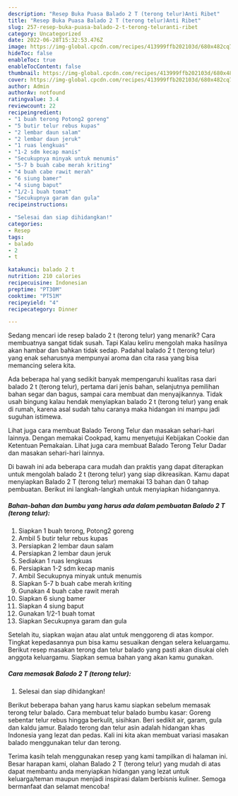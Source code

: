 ```yaml
---
description: "Resep Buka Puasa Balado 2 T (terong telur)Anti Ribet"
title: "Resep Buka Puasa Balado 2 T (terong telur)Anti Ribet"
slug: 257-resep-buka-puasa-balado-2-t-terong-teluranti-ribet
category: Uncategorized
date: 2022-06-28T15:32:53.476Z
image: https://img-global.cpcdn.com/recipes/413999ffb202103d/680x482cq70/balado-2-t-terong-telur-foto-resep-utama.jpg
hideToc: false
enableToc: true
enableTocContent: false
thumbnail: https://img-global.cpcdn.com/recipes/413999ffb202103d/680x482cq70/balado-2-t-terong-telur-foto-resep-utama.jpg
cover: https://img-global.cpcdn.com/recipes/413999ffb202103d/680x482cq70/balado-2-t-terong-telur-foto-resep-utama.jpg
author: Admin
authorAv: notfound
ratingvalue: 3.4
reviewcount: 22
recipeingredient:
- "1 buah terong Potong2 goreng"
- "5 butir telur rebus kupas"
- "2 lembar daun salam"
- "2 lembar daun jeruk"
- "1 ruas lengkuas"
- "1-2 sdm kecap manis"
- "Secukupnya minyak untuk menumis"
- "5-7 b buah cabe merah kriting"
- "4 buah cabe rawit merah"
- "6 siung bamer"
- "4 siung baput"
- "1/2-1 buah tomat"
- "Secukupnya garam dan gula"
recipeinstructions:

- "Selesai dan siap dihidangkan!"
categories:
- Resep
tags:
- balado
- 2
- t

katakunci: balado 2 t 
nutrition: 210 calories
recipecuisine: Indonesian
preptime: "PT30M"
cooktime: "PT51M"
recipeyield: "4"
recipecategory: Dinner

---
```



Sedang mencari ide resep balado 2 t (terong telur) yang menarik? Cara membuatnya sangat tidak susah. Tapi Kalau keliru mengolah maka hasilnya akan hambar dan bahkan tidak sedap. Padahal balado 2 t (terong telur) yang enak seharusnya mempunyai aroma dan cita rasa yang bisa memancing selera kita.


Ada beberapa hal yang sedikit banyak mempengaruhi kualitas rasa dari balado 2 t (terong telur), pertama dari jenis bahan, selanjutnya pemilihan bahan segar dan bagus, sampai cara membuat dan menyajikannya. Tidak usah bingung kalau hendak menyiapkan balado 2 t (terong telur) yang enak di rumah, karena asal sudah tahu caranya maka hidangan ini mampu jadi suguhan istimewa.

Lihat juga cara membuat Balado Terong Telur dan masakan sehari-hari lainnya. Dengan memakai Cookpad, kamu menyetujui Kebijakan Cookie dan Ketentuan Pemakaian. Lihat juga cara membuat Balado Terong Telur Dadar dan masakan sehari-hari lainnya.


Di bawah ini ada beberapa cara mudah dan praktis yang dapat diterapkan untuk mengolah balado 2 t (terong telur) yang siap dikreasikan. Kamu dapat menyiapkan Balado 2 T (terong telur) memakai 13 bahan dan 0 tahap pembuatan. Berikut ini langkah-langkah untuk menyiapkan hidangannya.

<!--inarticleads1-->

##### Bahan-bahan dan bumbu yang harus ada dalam pembuatan Balado 2 T (terong telur):

1. Siapkan 1 buah terong, Potong2 goreng
1. Ambil 5 butir telur rebus kupas
1. Persiapkan 2 lembar daun salam
1. Persiapkan 2 lembar daun jeruk
1. Sediakan 1 ruas lengkuas
1. Persiapkan 1-2 sdm kecap manis
1. Ambil Secukupnya minyak untuk menumis
1. Siapkan 5-7 b buah cabe merah kriting
1. Gunakan 4 buah cabe rawit merah
1. Siapkan 6 siung bamer
1. Siapkan 4 siung baput
1. Gunakan 1/2-1 buah tomat
1. Siapkan Secukupnya garam dan gula


Setelah itu, siapkan wajan atau alat untuk menggoreng di atas kompor. Tingkat kepedasannya pun bisa kamu sesuaikan dengan selera keluargamu. Berikut resep masakan terong dan telur balado yang pasti akan disukai oleh anggota keluargamu. Siapkan semua bahan yang akan kamu gunakan. 

<!--inarticleads2-->

##### Cara memasak Balado 2 T (terong telur):


1. Selesai dan siap dihidangkan!

Berikut beberapa bahan yang harus kamu siapkan sebelum memasak terong telur balado. Cara membuat telur balado bumbu kasar: Goreng sebentar telur rebus hingga berkulit, sisihkan. Beri sedikit air, garam, gula dan kaldu jamur. Balado terong dan telur asin adalah hidangan khas Indonesia yang lezat dan pedas. Kali ini kita akan membuat variasi masakan balado menggunakan telur dan terong. 

Terima kasih telah menggunakan resep yang kami tampilkan di halaman ini. Besar harapan kami, olahan Balado 2 T (terong telur) yang mudah di atas dapat membantu anda menyiapkan hidangan yang lezat untuk keluarga/teman maupun menjadi inspirasi dalam berbisnis kuliner. Semoga bermanfaat dan selamat mencoba!
